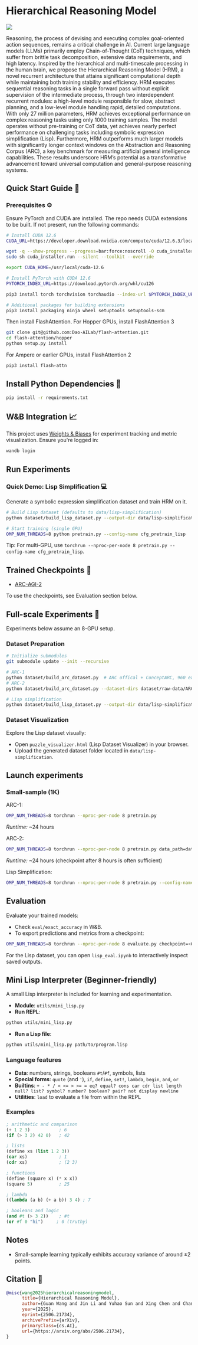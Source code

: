 # Hierarchical Reasoning Model

![](./assets/hrm.png)

Reasoning, the process of devising and executing complex goal-oriented action sequences, remains a critical challenge in AI.
Current large language models (LLMs) primarily employ Chain-of-Thought (CoT) techniques, which suffer from brittle task decomposition, extensive data requirements, and high latency. Inspired by the hierarchical and multi-timescale processing in the human brain, we propose the Hierarchical Reasoning Model (HRM), a novel recurrent architecture that attains significant computational depth while maintaining both training stability and efficiency.
HRM executes sequential reasoning tasks in a single forward pass without explicit supervision of the intermediate process, through two interdependent recurrent modules: a high-level module responsible for slow, abstract planning, and a low-level module handling rapid, detailed computations. With only 27 million parameters, HRM achieves exceptional performance on complex reasoning tasks using only 1000 training samples. The model operates without pre-training or CoT data, yet achieves nearly perfect performance on challenging tasks including symbolic expression simplification (Lisp).
Furthermore, HRM outperforms much larger models with significantly longer context windows on the Abstraction and Reasoning Corpus (ARC), a key benchmark for measuring artificial general intelligence capabilities.
These results underscore HRM’s potential as a transformative advancement toward universal computation and general-purpose reasoning systems.

 
## Quick Start Guide 🚀

### Prerequisites ⚙️

Ensure PyTorch and CUDA are installed. The repo needs CUDA extensions to be built. If not present, run the following commands:

```bash
# Install CUDA 12.6
CUDA_URL=https://developer.download.nvidia.com/compute/cuda/12.6.3/local_installers/cuda_12.6.3_560.35.05_linux.run

wget -q --show-progress --progress=bar:force:noscroll -O cuda_installer.run $CUDA_URL
sudo sh cuda_installer.run --silent --toolkit --override

export CUDA_HOME=/usr/local/cuda-12.6

# Install PyTorch with CUDA 12.6
PYTORCH_INDEX_URL=https://download.pytorch.org/whl/cu126

pip3 install torch torchvision torchaudio --index-url $PYTORCH_INDEX_URL

# Additional packages for building extensions
pip3 install packaging ninja wheel setuptools setuptools-scm
```

Then install FlashAttention. For Hopper GPUs, install FlashAttention 3

```bash
git clone git@github.com:Dao-AILab/flash-attention.git
cd flash-attention/hopper
python setup.py install
```

For Ampere or earlier GPUs, install FlashAttention 2

```bash
pip3 install flash-attn
```

## Install Python Dependencies 🐍

```bash
pip install -r requirements.txt
```

## W&B Integration 📈

This project uses [Weights & Biases](https://wandb.ai/) for experiment tracking and metric visualization. Ensure you're logged in:

```bash
wandb login
```

## Run Experiments

### Quick Demo: Lisp Simplification 💻

Generate a symbolic expression simplification dataset and train HRM on it.

```bash
# Build Lisp dataset (defaults to data/lisp-simplification)
python dataset/build_lisp_dataset.py --output-dir data/lisp-simplification

# Start training (single GPU)
OMP_NUM_THREADS=8 python pretrain.py --config-name cfg_pretrain_lisp
```

Tip: For multi-GPU, use `torchrun --nproc-per-node 8 pretrain.py --config-name cfg_pretrain_lisp`.

## Trained Checkpoints 🚧

 - [ARC-AGI-2](https://huggingface.co/sapientinc/HRM-checkpoint-ARC-2)

To use the checkpoints, see Evaluation section below.

## Full-scale Experiments 🔵

Experiments below assume an 8-GPU setup.

### Dataset Preparation

```bash
# Initialize submodules
git submodule update --init --recursive

# ARC-1
python dataset/build_arc_dataset.py  # ARC offical + ConceptARC, 960 examples
# ARC-2
python dataset/build_arc_dataset.py --dataset-dirs dataset/raw-data/ARC-AGI-2/data --output-dir data/arc-2-aug-1000  # ARC-2 official, 1120 examples

# Lisp simplification
python dataset/build_lisp_dataset.py --output-dir data/lisp-simplification
```

### Dataset Visualization

Explore the Lisp dataset visually:

* Open `puzzle_visualizer.html` (Lisp Dataset Visualizer) in your browser.
* Upload the generated dataset folder located in `data/lisp-simplification`.

## Launch experiments

### Small-sample (1K)

ARC-1:

```bash
OMP_NUM_THREADS=8 torchrun --nproc-per-node 8 pretrain.py 
```

*Runtime:* ~24 hours

ARC-2:

```bash
OMP_NUM_THREADS=8 torchrun --nproc-per-node 8 pretrain.py data_path=data/arc-2-aug-1000
```

*Runtime:* ~24 hours (checkpoint after 8 hours is often sufficient)

Lisp Simplification:

```bash
OMP_NUM_THREADS=8 torchrun --nproc-per-node 8 pretrain.py --config-name cfg_pretrain_lisp
```

## Evaluation

Evaluate your trained models:

* Check `eval/exact_accuracy` in W&B.
* To export predictions and metrics from a checkpoint:

```bash
OMP_NUM_THREADS=8 torchrun --nproc-per-node 8 evaluate.py checkpoint=<CHECKPOINT_PATH>
```

For the Lisp dataset, you can open `lisp_eval.ipynb` to interactively inspect saved outputs.

## Mini Lisp Interpreter (Beginner-friendly)

A small Lisp interpreter is included for learning and experimentation.

- **Module**: `utils/mini_lisp.py`
- **Run REPL**:

```bash
python utils/mini_lisp.py
```

- **Run a Lisp file**:

```bash
python utils/mini_lisp.py path/to/program.lisp
```

### Language features
- **Data**: numbers, strings, booleans `#t`/`#f`, symbols, lists
- **Special forms**: `quote` (and `'`), `if`, `define`, `set!`, `lambda`, `begin`, `and`, `or`
- **Builtins**: `+ - * / < <= > >= = eq? equal? cons car cdr list length null? list? symbol? number? boolean? pair? not display newline`
- **Utilities**: `load` to evaluate a file from within the REPL

### Examples

```lisp
; arithmetic and comparison
(+ 1 2 3)           ; 6
(if (> 3 2) 42 0)   ; 42

; lists
(define xs (list 1 2 3))
(car xs)            ; 1
(cdr xs)            ; (2 3)

; functions
(define (square x) (* x x))
(square 5)          ; 25

; lambda
((lambda (a b) (+ a b)) 3 4) ; 7

; booleans and logic
(and #t (> 3 2))    ; #t
(or #f 0 "hi")     ; 0 (truthy)
```

## Notes

 - Small-sample learning typically exhibits accuracy variance of around ±2 points.
 

## Citation 📜

```bibtex
@misc{wang2025hierarchicalreasoningmodel,
      title={Hierarchical Reasoning Model}, 
      author={Guan Wang and Jin Li and Yuhao Sun and Xing Chen and Changling Liu and Yue Wu and Meng Lu and Sen Song and Yasin Abbasi Yadkori},
      year={2025},
      eprint={2506.21734},
      archivePrefix={arXiv},
      primaryClass={cs.AI},
      url={https://arxiv.org/abs/2506.21734}, 
}
```

